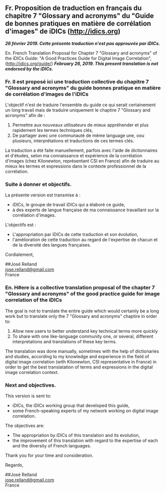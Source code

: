 ## Fr. Proposition de traduction en français du chapitre 7 "Glossary and acronyms" du "Guide de bonnes pratiques en matière de corrélation d'images" de iDICs (http://idics.org)
<i><b>26 février 2019. Cette présente traduction n'est pas approuvée par iDICs.</i></b>

En. French Translation Proposal for Chapter 7 "Glossary and acronyms" of the iDICs Guide: "A Good Practices Guide for Digital Image Correlation", (http://idics.org/guide/)
<i><b>February 26, 2019. This present translation is not endorsed by the iDICs.</i></b>

### Fr. Il est proposé ici une traduction collective du chapitre 7 "Glossary and acronyms" du guide bonnes pratique en matière de corrélation d'images de l'iDICs
L'objectif n'est de traduire l'ensemble du guide ce qui serait certainement un long travail mais de traduire uniquement le chaptire 7 "Glossary and acronyms" afin de :
1. Permettre aux nouveaux utilisateurs de mieux appréhender et plus rapidement les termes techniques clés, 
2. De partager avec une communauté de même language une, oou plusieurs, interprétations et traductions de ces termes clés.

La traduction a été faite manuellement, parfois avec l'aide de dictionnaires et d'études, selon ma connaissance et expérience de la corrélation d'images (chez Kilonewton, représentant CSI en France) afin de traduire au mieux les termes et expressions dans le contexte professionnel de la corrélation.

### Suite à donner et objectifs.
La présente version est transmise à :
- iDICs, le groupe de travail iDICs qui a élaboré ce guide,
- à des experts de langue française de ma connaissance travaillant sur la corrélation d'images.

L'objectifs est :
- L'appropriation par iDICs de cette traduction et son évolution,
- l'amélioration de cette traduction au regard de l'expertise de chacun et de la diversité des langues françaises.

Cordialement,

##José Relland <br/>
jose.relland@gmail.com <br/>
France <br/>


### En. H#ere is a collective translation proposal of the chapter 7 "Glossary and acronyms" of the good practice guide for image correlation of the iDICs
The goal is not to translate the entire guide which would certainly be a long work but to translate only the 7 "Glossary and acronyms" chaptire in order to:
1. Allow new users to better understand key technical terms more quickly
2. To share with one like-language community one, or several, different interpretations and translations of these key terms.

The translation was done manually, sometimes with the help of dictionaries and studies, according to my knowledge and experience in the field of digital image correlation (with Kilonewton, CSI representative in France) in order to get the best translatation of terms and expressions in the digital image correlation context.

### Next and objectives.
This version is sent to:
- iDICs, the iDICs working group that developed this guide,
- some French-speaking experts of my network working on digital image correlation.

The objectives are:
- The appropriation by iDICs of this translation and its evolution,
- the improvement of this translation with regard to the expertise of each and the diversity of French languages.

Thank you for your time and consideration.

Regards,

##José Relland <br/>
jose.relland@gmail.com <br/>
France <br/>

